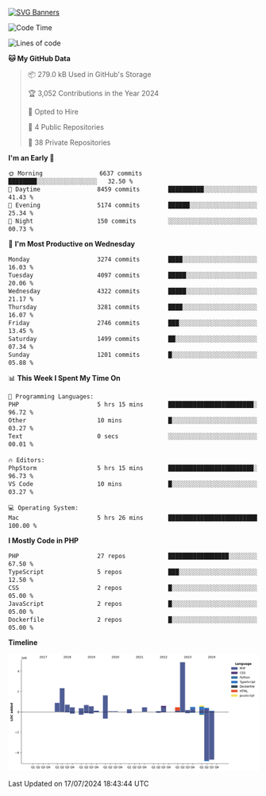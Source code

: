 [![SVG Banners](https://svg-banners.vercel.app/api?type=glitch&text1=Gere_Lajos%F0%9F%92%BB&width=800&height=400)](https://github.com/Akshay090/svg-banners)

<!--START_SECTION:waka-->
![Code Time](http://img.shields.io/badge/Code%20Time-1%2C774%20hrs%2048%20mins-blue)

![Lines of code](https://img.shields.io/badge/From%20Hello%20World%20I%27ve%20Written-16.0%20million%20lines%20of%20code-blue)

**🐱 My GitHub Data** 

> 📦 279.0 kB Used in GitHub's Storage 
 > 
> 🏆 3,052 Contributions in the Year 2024
 > 
> 💼 Opted to Hire
 > 
> 📜 4 Public Repositories 
 > 
> 🔑 38 Private Repositories 
 > 
**I'm an Early 🐤** 

```text
🌞 Morning                6637 commits        ████████░░░░░░░░░░░░░░░░░   32.50 % 
🌆 Daytime                8459 commits        ██████████░░░░░░░░░░░░░░░   41.43 % 
🌃 Evening                5174 commits        ██████░░░░░░░░░░░░░░░░░░░   25.34 % 
🌙 Night                  150 commits         ░░░░░░░░░░░░░░░░░░░░░░░░░   00.73 % 
```
📅 **I'm Most Productive on Wednesday** 

```text
Monday                   3274 commits        ████░░░░░░░░░░░░░░░░░░░░░   16.03 % 
Tuesday                  4097 commits        █████░░░░░░░░░░░░░░░░░░░░   20.06 % 
Wednesday                4322 commits        █████░░░░░░░░░░░░░░░░░░░░   21.17 % 
Thursday                 3281 commits        ████░░░░░░░░░░░░░░░░░░░░░   16.07 % 
Friday                   2746 commits        ███░░░░░░░░░░░░░░░░░░░░░░   13.45 % 
Saturday                 1499 commits        ██░░░░░░░░░░░░░░░░░░░░░░░   07.34 % 
Sunday                   1201 commits        █░░░░░░░░░░░░░░░░░░░░░░░░   05.88 % 
```


📊 **This Week I Spent My Time On** 

```text
💬 Programming Languages: 
PHP                      5 hrs 15 mins       ████████████████████████░   96.72 % 
Other                    10 mins             █░░░░░░░░░░░░░░░░░░░░░░░░   03.27 % 
Text                     0 secs              ░░░░░░░░░░░░░░░░░░░░░░░░░   00.01 % 

🔥 Editors: 
PhpStorm                 5 hrs 15 mins       ████████████████████████░   96.73 % 
VS Code                  10 mins             █░░░░░░░░░░░░░░░░░░░░░░░░   03.27 % 

💻 Operating System: 
Mac                      5 hrs 26 mins       █████████████████████████   100.00 % 
```

**I Mostly Code in PHP** 

```text
PHP                      27 repos            █████████████████░░░░░░░░   67.50 % 
TypeScript               5 repos             ███░░░░░░░░░░░░░░░░░░░░░░   12.50 % 
CSS                      2 repos             █░░░░░░░░░░░░░░░░░░░░░░░░   05.00 % 
JavaScript               2 repos             █░░░░░░░░░░░░░░░░░░░░░░░░   05.00 % 
Dockerfile               2 repos             █░░░░░░░░░░░░░░░░░░░░░░░░   05.00 % 
```



**Timeline**

![Lines of Code chart](https://raw.githubusercontent.com/gere-lajos/gere-lajos/main/assets/bar_graph.png)


 Last Updated on 17/07/2024 18:43:44 UTC
<!--END_SECTION:waka-->
